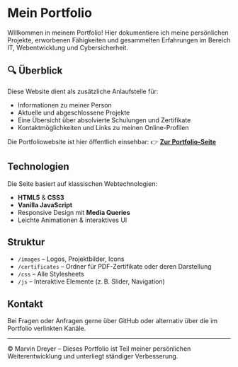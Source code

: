 # Mein Portfolio

Willkommen in meinem Portfolio!
Hier dokumentiere ich meine persönlichen Projekte, erworbenen Fähigkeiten und gesammelten Erfahrungen im Bereich IT, Webentwicklung und Cybersicherheit.

## 🔍 Überblick

Diese Website dient als zusätzliche Anlaufstelle für:
- Informationen zu meiner Person
- Aktuelle und abgeschlossene Projekte
- Eine Übersicht über absolvierte Schulungen und Zertifikate
- Kontaktmöglichkeiten und Links zu meinen Online-Profilen

Die Portfoliowebsite ist hier öffentlich einsehbar:
👉 [**Zur Portfolio-Seite**](https://marvindreyer.me)

## Technologien

Die Seite basiert auf klassischen Webtechnologien:
- **HTML5** & **CSS3**
- **Vanilla JavaScript**
- Responsive Design mit **Media Queries**
- Leichte Animationen & interaktives UI

## Struktur

- `/images` – Logos, Projektbilder, Icons
- `/certificates` –  Ordner für PDF-Zertifikate oder deren Darstellung
- `/css` – Alle Stylesheets
- `/js` – Interaktive Elemente (z. B. Slider, Navigation)

## Kontakt

Bei Fragen oder Anfragen gerne über GitHub oder alternativ über die im Portfolio verlinkten Kanäle.

---

© Marvin Dreyer – Dieses Portfolio ist Teil meiner persönlichen Weiterentwicklung und unterliegt ständiger Verbesserung.